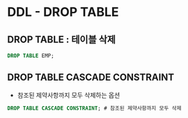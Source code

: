 # DDL - DROP TABLE

## DROP TABLE : 테이블 삭제

```sql
DROP TABLE EMP; 
```

## DROP TABLE CASCADE CONSTRAINT 

* 참조된 제약사항까지 모두 삭제하는 옵션 

```sql
DROP TABLE CASCADE CONSTRAINT; # 참조된 제약사항까지 모두 삭제 
```



